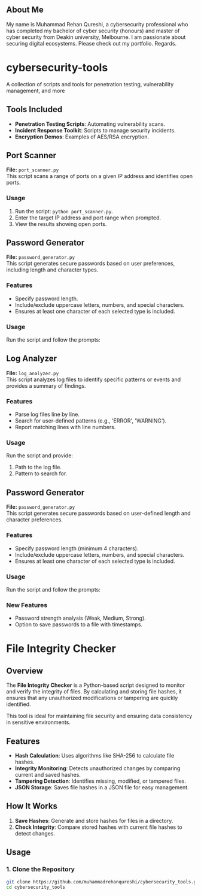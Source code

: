 ## About Me
My name is Muhammad Rehan Qureshi, a cybersecurity professional who has completed my bachelor of cyber security (honours) and master of cyber security from Deakin university, Melbourne. I am passionate about securing digital ecosystems. Please check out my portfolio. Regards.

# cybersecurity-tools
A collection of scripts and tools for penetration testing, vulnerability management, and more

## Tools Included
- **Penetration Testing Scripts**: Automating vulnerability scans.
- **Incident Response Toolkit**: Scripts to manage security incidents.
- **Encryption Demos**: Examples of AES/RSA encryption.

## Port Scanner
**File:** `port_scanner.py`  
This script scans a range of ports on a given IP address and identifies open ports.

### Usage
1. Run the script: `python port_scanner.py`.
2. Enter the target IP address and port range when prompted.
3. View the results showing open ports.

## Password Generator
**File:** `password_generator.py`  
This script generates secure passwords based on user preferences, including length and character types.

### Features
- Specify password length.
- Include/exclude uppercase letters, numbers, and special characters.
- Ensures at least one character of each selected type is included.

### Usage
Run the script and follow the prompts:

## Log Analyzer
**File:** `log_analyzer.py`  
This script analyzes log files to identify specific patterns or events and provides a summary of findings.

### Features
- Parse log files line by line.
- Search for user-defined patterns (e.g., 'ERROR', 'WARNING').
- Report matching lines with line numbers.

### Usage
Run the script and provide:
1. Path to the log file.
2. Pattern to search for.

## Password Generator
**File:** `password_generator.py`  
This script generates secure passwords based on user-defined length and character preferences.

### Features
- Specify password length (minimum 4 characters).
- Include/exclude uppercase letters, numbers, and special characters.
- Ensures at least one character of each selected type is included.

### Usage
Run the script and follow the prompts:

### New Features
- Password strength analysis (Weak, Medium, Strong).
- Option to save passwords to a file with timestamps.

# File Integrity Checker

## Overview
The **File Integrity Checker** is a Python-based script designed to monitor and verify the integrity of files. By calculating and storing file hashes, it ensures that any unauthorized modifications or tampering are quickly identified.

This tool is ideal for maintaining file security and ensuring data consistency in sensitive environments.

## Features
- **Hash Calculation**: Uses algorithms like SHA-256 to calculate file hashes.
- **Integrity Monitoring**: Detects unauthorized changes by comparing current and saved hashes.
- **Tampering Detection**: Identifies missing, modified, or tampered files.
- **JSON Storage**: Saves file hashes in a JSON file for easy management.

## How It Works
1. **Save Hashes**: Generate and store hashes for files in a directory.
2. **Check Integrity**: Compare stored hashes with current file hashes to detect changes.

## Usage
### 1. Clone the Repository
```bash
git clone https://github.com/muhammadrehanqureshi/cybersecurity_tools.git
cd cybersecurity_tools





